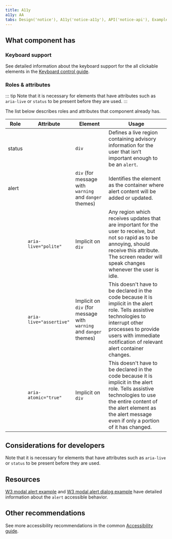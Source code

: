 ```yaml
---
title: A11y
a11y: AA
tabs: Design('notice'), A11y('notice-a11y'), API('notice-api'), Example('notice-code'), Changelog('notice-changelog')
---
```


## What component has

### Keyboard support

See detailed information about the keyboard support for the all clickable elements in the [Keyboard control guide](/core-principles/a11y/a11y-keyboard/).

### Roles & attributes

::: tip
Note that it is necessary for elements that have attributes such as `aria-live` or `status` to be present before they are used.
:::

The list below describes roles and attributes that component already has.

| Role   | Attribute               | Element                                                            | Usage                                                                                                                                                                                                                               |
| ------ | ----------------------- | ------------------------------------------------------------------ | ----------------------------------------------------------------------------------------------------------------------------------------------------------------------------------------------------------------------------------- |
| status |                         | `div`                                                              | Defines a live region containing advisory information for the user that isn’t important enough to be an `alert`.                                                                                                                   |
| alert  |                         | `div` (for message with `warning` and `danger` themes)             | Identifies the element as the container where alert content will be added or updated.                                                                                                                                               |
|        | `aria-live="polite"`    | Implicit on `div`                                                  | Any region which receives updates that are important for the user to receive, but not so rapid as to be annoying, should receive this attribute. The screen reader will speak changes whenever the user is idle.                    |
|        | `aria-live="assertive"` | Implicit on `div` (for message with `warning` and `danger` themes) | This doesn't have to be declared in the code because it is implicit in the alert role. Tells assistive technologies to interrupt other processes to provide users with immediate notification of relevant alert container changes. |
|        | `aria-atomic="true"`    | Implicit on `div`                                                  | This doesn't have to be declared in the code because it is implicit in the alert role. Tells assistive technologies to use the entire content of the alert element as the alert message even if only a portion of it has changed.  |

## Considerations for developers

Note that it is necessary for elements that have attributes such as `aria-live` or `status` to be present before they are used.

## Resources

[W3 modal alert example](https://www.w3.org/TR/wai-aria-practices-1.1/examples/alert/alert.html) and [W3 modal alert dialog example](https://www.w3.org/TR/wai-aria-practices-1.1/examples/dialog-modal/alertdialog.html) have detailed information about the `alert` accessible behavior.

## Other recommendations

See more accessibility recommendations in the common [Accessibility guide](/core-principles/a11y/).
